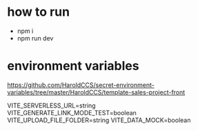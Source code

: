 # how to run
- npm i
- npm run dev


# environment variables

https://github.com/HaroldCCS/secret-environment-variables/tree/master/HaroldCCS/template-sales-project-front

VITE_SERVERLESS_URL=string
VITE_GENERATE_LINK_MODE_TEST=boolean
VITE_UPLOAD_FILE_FOLDER=string
VITE_DATA_MOCK=boolean
